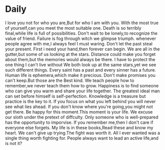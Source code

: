 # Daily
I love you not for who you are,But for who I am with you.
With the most true of yourself,can you meet the most suitable one.
Death is so terribly final,while life is full of possibilities.
Don't wait to be lonely,to recognize the value of friend.
Failure is fog through witch we glimpse triumph.
whenever people agree with me,I always feel I must waring.
Don't let the past steal your present.
First i need your hand,then forever can begin.
We are all in the gutter,but some of us looking at the stars.
Distance could make you forget about them,but the memories would always be there.
I have to protect the one thing I can't live without
We both look up at the same stars,yet we see such different things.
Every saint has a past and every sinner has a future.
Human life is ephemera,which make it precious.
Don't make promises you can't keep.But those are the Best kind.
We teach people how to remember,we never teach them how to grow.
Happiness is to find someone who can give you warm and share your life together.
The greatest ideal man can set before himself is self-perfection.
Knowledge is a treasure but practice is the key to it.
If you focus on what you left behind you will never see what lies ahead.
If you don't know where you're going,you might not get there.
Be happy for this moment.This moment is your life.
We excuse our sloth under the pretext of diffculty.
Only someone who is well-prepared has the opportunity to imporvise.
If you remember me,then I don't care if everyone else forgets.
My life is in these books,Read these and know my heart.
We can't give up trying.The fight was worth it.
All I ever wanted was a single thing worth fighting for.
People always want to lead an active life,and is not it?